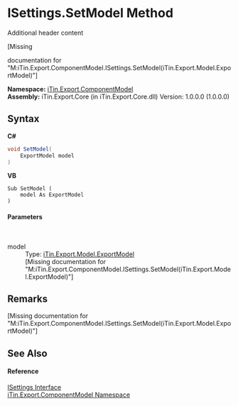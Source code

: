 # ISettings.SetModel Method 
Additional header content 

\[Missing <summary> documentation for "M:iTin.Export.ComponentModel.ISettings.SetModel(iTin.Export.Model.ExportModel)"\]

**Namespace:**&nbsp;<a href="55171ca4-890c-0ab2-e812-efe82bc0b686">iTin.Export.ComponentModel</a><br />**Assembly:**&nbsp;iTin.Export.Core (in iTin.Export.Core.dll) Version: 1.0.0.0 (1.0.0.0)

## Syntax

**C#**<br />
``` C#
void SetModel(
	ExportModel model
)
```

**VB**<br />
``` VB
Sub SetModel ( 
	model As ExportModel
)
```


#### Parameters
&nbsp;<dl><dt>model</dt><dd>Type: <a href="ff3f8d5d-9bb7-2235-58c5-0d8358e85c80">iTin.Export.Model.ExportModel</a><br />\[Missing <param name="model"/> documentation for "M:iTin.Export.ComponentModel.ISettings.SetModel(iTin.Export.Model.ExportModel)"\]</dd></dl>

## Remarks
\[Missing <remarks> documentation for "M:iTin.Export.ComponentModel.ISettings.SetModel(iTin.Export.Model.ExportModel)"\]

## See Also


#### Reference
<a href="94ca8fa3-4ba6-d3f7-614b-913fad195fff">ISettings Interface</a><br /><a href="55171ca4-890c-0ab2-e812-efe82bc0b686">iTin.Export.ComponentModel Namespace</a><br />